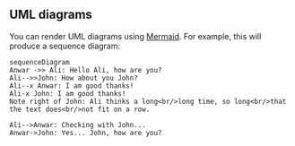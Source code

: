 ## UML diagrams

You can render UML diagrams using [Mermaid](https://mermaidjs.github.io/). For example, this will produce a sequence diagram:

```mermaid
sequenceDiagram
Anwar ->> Ali: Hello Ali, how are you?
Ali-->>John: How about you John?
Ali--x Anwar: I am good thanks!
Ali-x John: I am good thanks!
Note right of John: Ali thinks a long<br/>long time, so long<br/>that the text does<br/>not fit on a row.

Ali-->Anwar: Checking with John...
Anwar->John: Yes... John, how are you?
```

